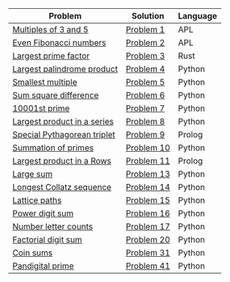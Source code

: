 
| Problem                                                           | Solution            | Language |
|-------------------------------------------------------------------|---------------------|----------|
| [Multiples of 3 and 5](https://projecteuler.net/problem=1)        | [Problem 1](1.apl)  | APL      |
| [Even Fibonacci numbers](https://projecteuler.net/problem=2)      | [Problem 2](2.apl)  | APL      |
| [Largest prime factor](https://projecteuler.net/problem=3)        | [Problem 3](3.rs)   | Rust     |
| [Largest palindrome product](https://projecteuler.net/problem=4)  | [Problem 4](4.py)   | Python   |
| [Smallest multiple](https://projecteuler.net/problem=5)           | [Problem 5](5.py)   | Python   |
| [Sum square difference](https://projecteuler.net/problem=6)       | [Problem 6](6.py)   | Python   |
| [10001st prime](https://projecteuler.net/problem=7)               | [Problem 7](7.py)   | Python   |
| [Largest product in a series](https://projecteuler.net/problem=8) | [Problem 8](8.py)   | Python   |
| [Special Pythagorean triplet](https://projecteuler.net/problem=9) | [Problem 9](9.pl)   | Prolog   |
| [Summation of primes](https://projecteuler.net/problem=10)        | [Problem 10](10.py) | Python   |
| [Largest product in a Rows](https://projecteuler.net/problem=11)  | [Problem 11](11.pl) | Prolog   |
| [Large sum](https://projecteuler.net/problem=13)                  | [Problem 13](13.py) | Python   |
| [Longest Collatz sequence](https://projecteuler.net/problem=14)   | [Problem 14](14.py) | Python   |
| [Lattice paths](https://projecteuler.net/problem=15)              | [Problem 15](15.py) | Python   |
| [Power digit sum](https://projecteuler.net/problem=16)            | [Problem 16](16.py) | Python   |
| [Number letter counts](https://projecteuler.net/problem=17)       | [Problem 17](17.py) | Python   |
| [Factorial digit sum](https://projecteuler.net/problem=20)        | [Problem 20](20.py) | Python   |
| [Coin sums](https://projecteuler.net/problem=31)        | [Problem 31](31.py) | Python   |
| [Pandigital prime](https://projecteuler.net/problem=41)           | [Problem 41](41.py) | Python   |
